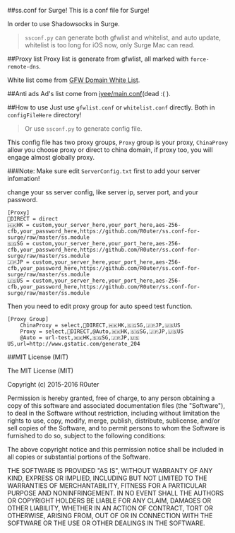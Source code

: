 ##ss.conf for Surge!
This is a conf file for Surge!

In order to use Shadowsocks in Surge.

> `ssconf.py` can generate both gfwlist and whitelist, 
and auto update, 
whitelist is too long for iOS now, only Surge Mac can read.

##Proxy list 
Proxy list is generate from gfwlist, all marked with `force-remote-dns`.

White list come from [GFW Domain White List](https://goo.gl/tBixve).

##Anti ads
Ad's list come from [iyee/main.conf](https://goo.gl/70DG6i)(dead :( ).


##How to use
Just use `gfwlist.conf` or `whitelist.conf` directly. Both in `configFileHere` directory!

>Or use `ssconf.py` to generate config file.

This config file has two proxy groups, `Proxy` group is your proxy, `ChinaProxy` allow you choose proxy or direct to china domain, if proxy too, you will engage almost globally proxy.


###Note:
Make sure edit `ServerConfig.txt` first to add your server infomation!

change your ss server config, like server ip, server port, and your password.

    [Proxy]
    💊DIRECT = direct
    🇭🇰HK = custom,your_server_here,your_port_here,aes-256-cfb,your_password_here,https://github.com/R0uter/ss.conf-for-surge/raw/master/ss.module
    🇸🇬SG = custom,your_server_here,your_port_here,aes-256-cfb,your_password_here,https://github.com/R0uter/ss.conf-for-surge/raw/master/ss.module
    🇯🇵JP = custom,your_server_here,your_port_here,aes-256-cfb,your_password_here,https://github.com/R0uter/ss.conf-for-surge/raw/master/ss.module
    🇺🇸US = custom,your_server_here,your_port_here,aes-256-cfb,your_password_here,https://github.com/R0uter/ss.conf-for-surge/raw/master/ss.module
    
    
Then you need to edit proxy group for auto speed test function.

    [Proxy Group]
        ChinaProxy = select,💊DIRECT,🇭🇰HK,🇸🇬SG,🇯🇵JP,🇺🇸US
        Proxy = select,💊DIRECT,@Auto,🇭🇰HK,🇸🇬SG,🇯🇵JP,🇺🇸US
        @Auto = url-test,🇭🇰HK,🇸🇬SG,🇯🇵JP,🇺🇸US,url=http://www.gstatic.com/generate_204

##MIT License (MIT)

The MIT License (MIT)

Copyright (c) 2015-2016 R0uter

Permission is hereby granted, free of charge, to any person obtaining a copy
of this software and associated documentation files (the "Software"), to deal
in the Software without restriction, including without limitation the rights
to use, copy, modify, merge, publish, distribute, sublicense, and/or sell
copies of the Software, and to permit persons to whom the Software is
furnished to do so, subject to the following conditions:

The above copyright notice and this permission notice shall be included in all
copies or substantial portions of the Software.

THE SOFTWARE IS PROVIDED "AS IS", WITHOUT WARRANTY OF ANY KIND, EXPRESS OR
IMPLIED, INCLUDING BUT NOT LIMITED TO THE WARRANTIES OF MERCHANTABILITY,
FITNESS FOR A PARTICULAR PURPOSE AND NONINFRINGEMENT. IN NO EVENT SHALL THE
AUTHORS OR COPYRIGHT HOLDERS BE LIABLE FOR ANY CLAIM, DAMAGES OR OTHER
LIABILITY, WHETHER IN AN ACTION OF CONTRACT, TORT OR OTHERWISE, ARISING FROM,
OUT OF OR IN CONNECTION WITH THE SOFTWARE OR THE USE OR OTHER DEALINGS IN THE
SOFTWARE.

